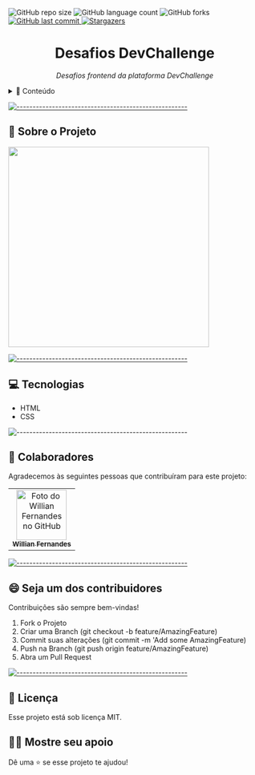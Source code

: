 
![GitHub repo size](https://img.shields.io/github/repo-size/Willian17/Landing?style=for-the-badge)
![GitHub language count](https://img.shields.io/github/languages/count/Willian17/Landing?style=for-the-badge)
![GitHub forks](https://img.shields.io/github/forks/Willian17/Landing?style=for-the-badge)
<a href="https://github.com/Willian17Landing/commits/master">
<img alt="GitHub last commit" src="https://img.shields.io/github/last-commit/Willian17/Landing?color=774DD6&style=for-the-badge">
</a> 
<a href="https://github.com/Willian17/model-complete-readme/stargazers">
<img alt="Stargazers" src="https://img.shields.io/github/stars/Willian17/Landing?style=for-the-badge&logo=github">
</a>

<p align="center">

<h1 align="center"> Desafios DevChallenge </h3>

<p align="center"><i>Desafios frontend da plataforma DevChallenge</i></p>

<details>
<summary>📖 Conteúdo</summary>
<br />

* [➤ Sobre o projeto](#sobre)
* [➤ Tecnologias](#tecnologias)
* [➤ Colaboradores](#colaboradores)
* [➤ Contribuidores](#contribuir)
* [➤ Licença](#licenca)
</details>

[![-----------------------------------------------------](https://raw.githubusercontent.com/andreasbm/readme/master/assets/lines/colored.png)](#sobre-o-projeto)

## :pushpin: Sobre o Projeto <a name="sobre"></a>
<div>
<img src="https://miro.medium.com/max/1098/1*mnEQpPRuTcNSU3fsZQLfug.png" width="400px">
</div>


[![-----------------------------------------------------](https://raw.githubusercontent.com/andreasbm/readme/master/assets/lines/colored.png)](##tecnologias)

## :computer: Tecnologias <a name="tecnologias"></a>
<ul>
<li>HTML</li>
<li>CSS</li>

</ul>

![-----------------------------------------------------](https://raw.githubusercontent.com/andreasbm/readme/master/assets/lines/colored.png)

## 🤝 Colaboradores <a name="colaboradores"></a>

Agradecemos às seguintes pessoas que contribuíram para este projeto:

<table>
<tr>
<td align="center">
<a href="#">
  <img src="https://avatars2.githubusercontent.com/u/53010824?s=460&u=40f41a9ce155fe1a214f422849ad88fd7f0b9710&v=4" width="100px;" alt="Foto do Willian Fernandes no GitHub"/><br>
  <sub>
    <b>Willian Fernandes</b>
  </sub>
</a>
</td>
</tr>
</table>

[![-----------------------------------------------------](https://raw.githubusercontent.com/andreasbm/readme/master/assets/lines/colored.png)](#contribuidores)

## 😄 Seja um dos contribuidores<br> <a name="contribuir"></a>

Contribuições são sempre bem-vindas!

1. Fork o Projeto
2. Criar uma Branch (git checkout -b feature/AmazingFeature)
3. Commit suas alterações (git commit -m 'Add some AmazingFeature)
4. Push na Branch (git push origin feature/AmazingFeature)
5. Abra um Pull Request

[![-----------------------------------------------------](https://raw.githubusercontent.com/andreasbm/readme/master/assets/lines/colored.png)](#licensa)

## 📝 Licença <a name="licenca"></a>

Esse projeto está sob licença MIT.

## :man_astronaut: Mostre seu apoio 

Dê uma ⭐️ se esse projeto te ajudou!

